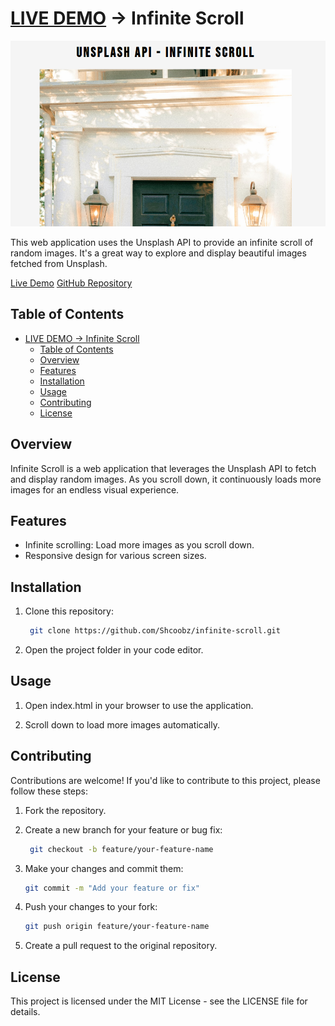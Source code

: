 # [LIVE DEMO](https://shcoobz.github.io/infinite-scroll/) -> Infinite Scroll

![Infinite Scroll](img/infinity-scroll.png)

This web application uses the Unsplash API to provide an infinite scroll of random images. It's a great way to explore and display beautiful images fetched from Unsplash.

[Live Demo](https://shcoobz.github.io/infinite-scroll/)
[GitHub Repository](https://github.com/Shcoobz/infinite-scroll)

## Table of Contents

- [LIVE DEMO -\> Infinite Scroll](#live-demo---infinite-scroll)
  - [Table of Contents](#table-of-contents)
  - [Overview](#overview)
  - [Features](#features)
  - [Installation](#installation)
  - [Usage](#usage)
  - [Contributing](#contributing)
  - [License](#license)

## Overview

Infinite Scroll is a web application that leverages the Unsplash API to fetch and display random images. As you scroll down, it continuously loads more images for an endless visual experience.

## Features

- Infinite scrolling: Load more images as you scroll down.
- Responsive design for various screen sizes.

## Installation

1. Clone this repository:

   ```bash
    git clone https://github.com/Shcoobz/infinite-scroll.git
   ```

2. Open the project folder in your code editor.

## Usage

1. Open index.html in your browser to use the application.

2. Scroll down to load more images automatically.

## Contributing

Contributions are welcome! If you'd like to contribute to this project, please follow these steps:

1.  Fork the repository.

2.  Create a new branch for your feature or bug fix:

    ```bash
     git checkout -b feature/your-feature-name
    ```

3.  Make your changes and commit them:

    ```bash
    git commit -m "Add your feature or fix"
    ```

4.  Push your changes to your fork:

    ```bash
    git push origin feature/your-feature-name
    ```

5.  Create a pull request to the original repository.

## License

This project is licensed under the MIT License - see the LICENSE file for details.
